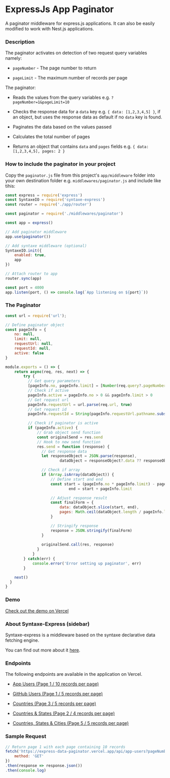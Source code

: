 # ExpressJs App Paginator

A paginator middleware for express.js applications.
It can also be easily modified to work with Nest.js applications.





### Description

The paginator activates on detection of two request query variables namely:

- `pageNumber` - The page number to return

- `pageLimit` - The maximum number of records per page

The paginator:

- Reads the values from the query variables e.g. `?pageNumber=1&pageLimit=10`

- Checks the response data for a `data` key e.g. `{ data: [1,2,3,4,5] }`, if an object, but uses the response data as default if no `data` key is found.

- Paginates the data based on the values passed

- Calculates the total number of pages

- Returns an object that contains `data` and `pages` fields e.g. `{ data: [1,2,3,4,5], pages: 2 }`





### How to include the paginator in your project

Copy the `paginator.js` file from this project's `app/middleware` folder into your own destination folder e.g. `middlewares/paginator.js` and include like tihis:

```js
const express = require('express')
const SyntaxeIO = require('syntaxe-express')
const router = require('./app/router')

const paginator = require('./middlewares/paginator')

const app = express()

// Add paginator middleware
app.use(paginator())

// Add syntaxe middleware (optional)
SyntaxeIO.init({
    enabled: true,
    app
})

// Attach router to app
router.sync(app)

const port = 4000
app.listen(port, () => console.log(`App listening on ${port}`))
```



 

### The Paginator

```js
const url = require('url');

// Define paginator object
const pageInfo = {
	no: null,
	limit: null,
	requestUrl: null,
	requestId: null,
	active: false
}

module.exports = () => {
	return async(req, res, next) => {
		try {
		  // Get query parameters
		  [pageInfo.no, pageInfo.limit] = [Number(req.query?.pageNumber), Number(req.query?.pageLimit)]
		  // Check if active
		  pageInfo.active = pageInfo.no > 0 && pageInfo.limit > 0
		  // Get request url
		  pageInfo.requestUrl = url.parse(req.url, true)
		  // Get request id
		  pageInfo.requestId = String(pageInfo.requestUrl.pathname.substr(1)).replace(/[^\w]+/g, '-')

		  // Check if paginator is active
		  if (pageInfo.active) {
			  // Grab object send function
			  const originalSend = res.send
			  // Hook to new send function
			  res.send = function (response) {
			  	// Get response data
			  	let responseObject = JSON.parse(response),
			  			dataObject = responseObject?.data ?? responseObject

			  	// Check if array
			  	if (Array.isArray(dataObject)) {
			  		// Define start and end
			  		const start = (pageInfo.no * pageInfo.limit) - pageInfo.limit,
			  				end = start + pageInfo.limit

			  		// Adjust response result
			  		const finalForm = {
			  			data: dataObject.slice(start, end),
			  			pages: Math.ceil(dataObject.length / pageInfo.limit)
			  		}

			  		// Stringify response
			  		response = JSON.stringify(finalForm)
			  	}
			  	
			  	originalSend.call(res, response)
			  }
			}
		} catch(err) {
			console.error('Error setting up paginator', err)
		}

  	next()
  }
}
```





### Demo

[Check out the demo on Vercel](https://express-data-paginator.vercel.app/)





### About Syntaxe-Express (sidebar)

Syntaxe-express is a middleware based on the syntaxe declarative data fetching engine.

You can find out more about it [here](https://github.com/SyntaxeQL/syntaxe-express). 





### Endpoints

The following endpoints are available in the application on Vercel.

- [App Users (Page 1 / 10 records per page)](https://express-data-paginator.vercel.app/api/app-users?pageNumber=1&pageLimit=10)

- [GitHub Users (Page 1 / 5 records per page)](https://express-data-paginator.vercel.app/api/github-users?pageNumber=1&pageLimit=5)

- [Countries (Page 3 / 5 records per page)](https://express-data-paginator.vercel.app/api/countries?pageNumber=3&pageLimit=5)

- [Countries & States (Page 2 / 4 records per page)](https://express-data-paginator.vercel.app/api/countries-states?pageNumber=2&pageLimit=4)

- [Countries, States & Cities (Page 5 / 5 records per page)](https://express-data-paginator.vercel.app/api/countries-states-cities?pageNumber=5&pageLimit=5)





### Sample Request

```js
// Return page 1 with each page containing 10 records
fetch('https://express-data-paginator.vercel.app/api/app-users?pageNumber=1&pageLimit=10', {
    method: 'GET'
})
.then(response => response.json())
.then(console.log)

```